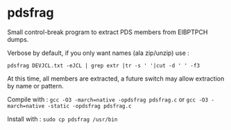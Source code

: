 # pdsfrag
Small control-break program to extract PDS members from EIBPTPCH dumps.

Verbose by default, if you only want names (ala zip/unzip) use :

```pdsfrag DEVJCL.txt -eJCL | grep extr |tr -s ' '|cut -d ' ' -f3```

At this time, all members are extracted, a future switch may allow extraction by name or pattern.

Compile with : ```gcc -O3 -march=native -opdsfrag pdsfrag.c```
or             ```gcc -O3 -march=native -static -opdsfrag pdsfrag.c```

Install with : ```sudo cp pdsfrag /usr/bin```

